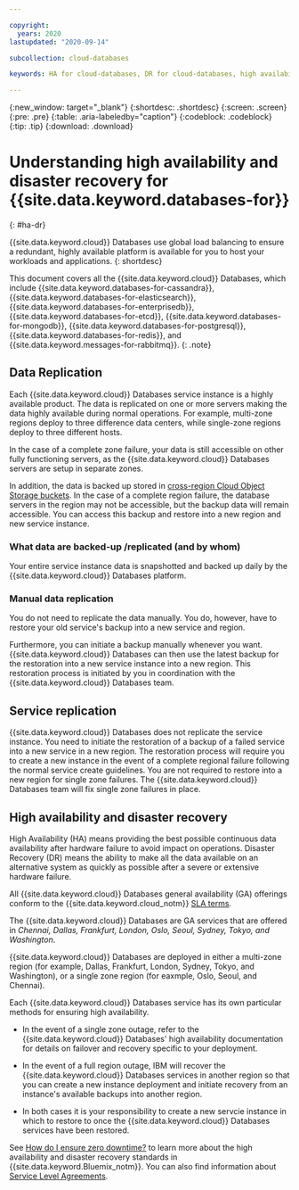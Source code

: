 ```yaml
---

copyright:
  years: 2020
lastupdated: "2020-09-14"

subcollection: cloud-databases

keywords: HA for cloud-databases, DR for cloud-databases, high availability for cloud-databases, disaster recovery for cloud-databases, failover for cloud-databases

---
```


{:new_window: target="_blank"}
{:shortdesc: .shortdesc}
{:screen: .screen}
{:pre: .pre}
{:table: .aria-labeledby="caption"}
{:codeblock: .codeblock}
{:tip: .tip}
{:download: .download}

# Understanding high availability and disaster recovery for {{site.data.keyword.databases-for}}
{: #ha-dr}

{{site.data.keyword.cloud}} Databases use global load balancing to ensure a redundant, highly available platform is available for you to host your workloads and applications.
{: shortdesc}

This document covers all the {{site.data.keyword.cloud}} Databases, which include {{site.data.keyword.databases-for-cassandra}}, {{site.data.keyword.databases-for-elasticsearch}}, {{site.data.keyword.databases-for-enterprisedb}}, {{site.data.keyword.databases-for-etcd}}, {{site.data.keyword.databases-for-mongodb}}, {{site.data.keyword.databases-for-postgresql}}, {{site.data.keyword.databases-for-redis}}, and {{site.data.keyword.messages-for-rabbitmq}}. 
{: .note}

## Data Replication 
  
Each {{site.data.keyword.cloud}} Databases service instance is a highly available product. The data is replicated on one or more servers making the data highly available during normal operations. For example, multi-zone regions deploy to three difference data centers, while single-zone regions deploy to three different hosts.

In the case of a complete zone failure, your data is still accessible on other fully functioning servers, as the {{site.data.keyword.cloud}} Databases servers are setup in separate zones. 

In addition, the data is backed up stored in [cross-region Cloud Object Storage buckets](https://cloud.ibm.com/docs/cloud-object-storage?topic=cloud-object-storage-endpoints#endpoints-geo). In the case of a complete region failure, the database servers in the region may not be accessible, but the backup data will remain accessible. You can access this backup and restore into a new region and new service instance. 

### What data are backed-up /replicated (and by whom) 
Your entire service instance data is snapshotted and backed up daily by the {{site.data.keyword.cloud}} Databases platform. 

### Manual data replication  
You do not need to replicate the data manually. You do, however, have to restore your old service's backup into a new service and region. 
 
Furthermore, you can initiate a backup manually whenever you want. {{site.data.keyword.cloud}} Databases can then use the latest backup for the restoration into a new service instance into a new region. This restoration process is initiated by you in coordination with the {{site.data.keyword.cloud}} Databases team.

## Service replication 

{{site.data.keyword.cloud}} Databases does not replicate the service instance. You need to initiate the restoration of a backup of a failed service into a new service in a new region. The restoration process will require you to create a new instance in the event of a complete regional failure following the normal service create guidelines. You are not required to restore into a new region for single zone failures. The {{site.data.keyword.cloud}} Databases team will fix  single zone failures in place.


## High availability and disaster recovery

High Availability (HA) means providing the best possible continuous data availability after hardware failure to avoid impact on operations. Disaster Recovery (DR) means the ability to make all the data available on an alternative system as quickly as possible after a severe or extensive hardware failure.

All {{site.data.keyword.cloud}} Databases general availability (GA) offerings conform to the {{site.data.keyword.cloud_notm}} [SLA terms](/docs/overview?topic=overview-slas). 

The {{site.data.keyword.cloud}} Databases are GA services that are offered in _Chennai, Dallas, Frankfurt, London, Oslo, Seoul, Sydney, Tokyo, and Washington_. 

{{site.data.keyword.cloud}} Databases are deployed in either a multi-zone region (for example, Dallas, Frankfurt, London, Sydney, Tokyo, and Washington), or a single zone region (for eaxmple, Oslo, Seoul, and Chennai). 

Each {{site.data.keyword.cloud}} Databases service has its own particular methods for ensuring high availability. 

- In the event of a single zone outage, refer to the {{site.data.keyword.cloud}} Databases' high availability documentation for details on failover and recovery specific to your deployment. 

- In the event of a full region outage, IBM will recover the {{site.data.keyword.cloud}} Databases services in another region so that you can create a new instance deployment and initiate recovery from an instance's available backups into another region.

- In both cases it is your responsibility to create a new servcie instance in which to restore to once the {{site.data.keyword.cloud}} Databases services have been restored. 

See [How do I ensure zero downtime?](/docs/overview?topic=overview-zero-downtime#zero-downtime) to learn more about the high availability and disaster recovery standards in {{site.data.keyword.Bluemix_notm}}. You can also find information about [Service Level Agreements](/docs/overview?topic=overview-zero-downtime#SLAs).  


